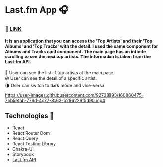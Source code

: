 # Last.fm App 🎧

### 🚩 [LINK](https://lastfm-app.vercel.app/)

#### It is an application that you can access the 'Top Artists' and their 'Top Albums' and 'Top Tracks' with the detail. I used the same component for Albums and Tracks card component. The main page has an infinite scrolling to see the next top artists. The information is taken from the Last.fm API. 


🎤 User can see the list of top artists at the main page.  
💿 User can see the detail of a specific artist.  
🌗 User can switch to dark mode and vice-versa.

https://user-images.githubusercontent.com/92738893/160860475-7bb5efab-779d-4c77-8c62-b296229f5d90.mp4

## Technologies 🚀
- React
- React Router Dom
- React Query
- React Testing Library
- Chakra-UI
- Storybook
- [Last.fm API](https://www.last.fm/tr/api)

